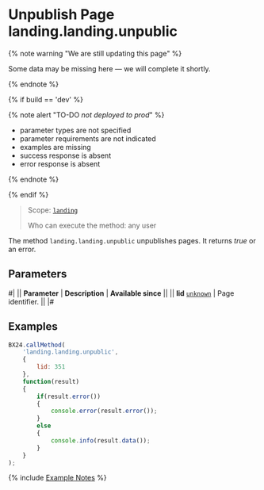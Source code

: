 # Unpublish Page landing.landing.unpublic

{% note warning "We are still updating this page" %}

Some data may be missing here — we will complete it shortly.

{% endnote %}

{% if build == 'dev' %}

{% note alert "TO-DO _not deployed to prod_" %}

- parameter types are not specified
- parameter requirements are not indicated
- examples are missing
- success response is absent
- error response is absent

{% endnote %}

{% endif %}

> Scope: [`landing`](../../../scopes/permissions.md)
>
> Who can execute the method: any user

The method `landing.landing.unpublic` unpublishes pages. It returns *true* or an error.

## Parameters

#|
|| **Parameter** | **Description** | **Available since** ||
|| **lid**
[`unknown`](../../../data-types.md) | Page identifier. ||
|#

## Examples

```js
BX24.callMethod(
    'landing.landing.unpublic',
    {
        lid: 351
    },
    function(result)
    {
        if(result.error())
        {
            console.error(result.error());
        }
        else
        {
            console.info(result.data());
        }
    }
);
```

{% include [Example Notes](../../../../_includes/examples.md) %}